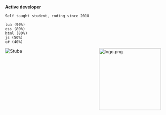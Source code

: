 # <StuBa>

**Active developer**

```
Self taught student, coding since 2018

lua (90%)
css (80%)
html (80%)
js (50%)
c# (40%)
```


<img align="right" src="https://raw.githubusercontent.com/ecriminal/ecriminal/main/assets/cannabis.png" alt="logo.png" width="200" /> 



<img src="https://komarev.com/ghpvc/?username=oxk666" alt="Stuba" />
